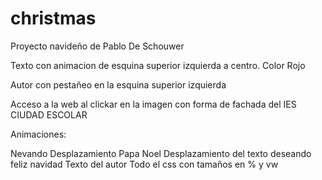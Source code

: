# christmas

Proyecto navideño de Pablo De Schouwer

Texto con animacion de esquina superior izquierda a centro. Color Rojo

Autor con pestañeo en la esquina superior izquierda

Acceso a la web al clickar en la imagen con forma de fachada del IES CIUDAD ESCOLAR

Animaciones:

Nevando
Desplazamiento Papa Noel
Desplazamiento del texto deseando feliz navidad
Texto del autor
Todo el css con tamaños en % y vw
